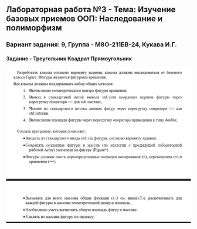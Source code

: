 ## Лабораторная работа №3 - Тема: Изучение базовых приемов ООП: Наследование и полиморфизм
### Вариант задания: 9, Группа - М8О-211БВ-24, Кукава И.Г.

#### Задание - Треугольник Квадрат Прямоугольник

![alt text](image.png)
